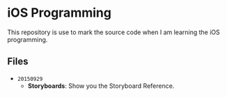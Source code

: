 # iOS Programming
This repository is use to mark the source code when I am learning the iOS programming.

## Files
* `20150929`
    * **Storyboards**: Show you the Storyboard Reference.